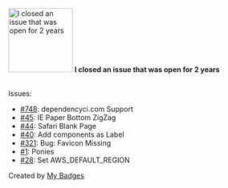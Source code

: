 <img src="https://github.com/my-badges/my-badges/blob/master/src/all-badges/old-issue/old-issue-2.png?raw=true" alt="I closed an issue that was open for 2 years" title="I closed an issue that was open for 2 years" width="128">
<strong>I closed an issue that was open for 2 years</strong>
<br><br>

Issues:

- <a href="https://github.com/badges/shields/issues/748">#748</a>: dependencyci.com Support 
- <a href="https://github.com/qoomon/Jira-Issue-Card-Printer/issues/45">#45</a>: IE Paper Bottom ZigZag
- <a href="https://github.com/qoomon/Jira-Issue-Card-Printer/issues/44">#44</a>: Safari Blank Page
- <a href="https://github.com/qoomon/Jira-Issue-Card-Printer/issues/40">#40</a>: Add components as Label
- <a href="https://github.com/rstacruz/cheatsheets/issues/321">#321</a>: Bug: Favicon Missing
- <a href="https://github.com/qoomon/website/issues/1">#1</a>: Ponies
- <a href="https://github.com/remind101/assume-role/issues/28">#28</a>: Set AWS_DEFAULT_REGION


Created by <a href="https://github.com/my-badges/my-badges">My Badges</a>